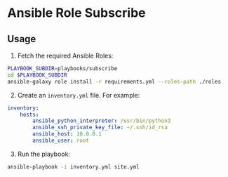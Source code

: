 # Ansible Role Subscribe

## Usage

1. Fetch the required Ansible Roles:
```bash
PLAYBOOK_SUBDIR=playbooks/subscribe
cd $PLAYBOOK_SUBDIR
ansible-galaxy role install -r requirements.yml --roles-path ./roles
```

2. Create an `inventory.yml` file. For example:
```yaml
inventory:
    hosts:
        ansible_python_interpreter: /usr/bin/python3
        ansible_ssh_private_key_file: ~/.ssh/id_rsa
        ansible_host: 10.0.0.1
        ansible_user: root
```

3. Run the playbook:

```bash
ansible-playbook -i inventory.yml site.yml
```
